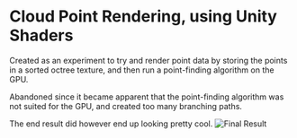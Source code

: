# Cloud Point Rendering, using Unity Shaders

Created as an experiment to try and render point data by storing the points in a sorted octree texture, and then run a point-finding algorithm on the GPU.

Abandoned since it became apparent that the point-finding algorithm was not suited for the GPU, and created too many branching paths.

The end result did however end up looking pretty cool.
![Final Result](https://nextcloud.mansisaksson.com:1443/index.php/s/ya8PQFYeLn6RQtz/preview)
